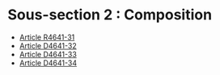 #  Sous-section 2 : Composition

* [Article R4641-31](./LEGIARTI000018527846.md)
* [Article D4641-32](./LEGIARTI000022356442.md)
* [Article D4641-33](./LEGIARTI000018527842.md)
* [Article D4641-34](./LEGIARTI000022345465.md)
